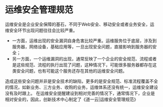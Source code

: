 # 运维安全管理规范



运维安全是企业安全保障的基石，不同于Web安全、移动安全或者业务安全，运维安全环节出现问题往往会比较严重。
- 一方面，运维出现的安全漏洞自身危害比较严重。运维服务位于底层，涉及到服务器，网络设备，基础应用等，一旦出现安全问题，直接影响到服务器的安全；
- 另一方面，一个运维漏洞的出现，通常反映了一个企业的安全规范、流程或者是这些规范、流程的执行出现了问题，这种情况下，可能很多服务器都存在这类安全问题，也有可能这个服务还存在其他的运维安全问题。

造成这些安全问题并非是安全技术的缺陷，更多的是安全规范、标准流程覆盖不全的情况，如新业务、三方业务、收购的业务，运维体系还没有统一，运维安全建设没有及时跟上。
在运维安全提醒建设到相对完善的情况下，通常情况下，企业是相对安全的，因此，创新技术中心制定了《道一云|运维安全管理规范》